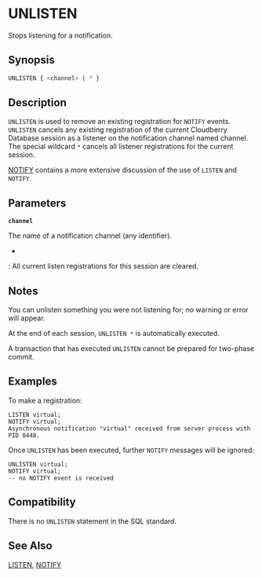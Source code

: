 # UNLISTEN

Stops listening for a notification.

## Synopsis

```sql
UNLISTEN { <channel> | * }
```

## Description

`UNLISTEN` is used to remove an existing registration for `NOTIFY` events. `UNLISTEN` cancels any existing registration of the current Cloudberry Database session as a listener on the notification channel named channel. The special wildcard `*` cancels all listener registrations for the current session.

[NOTIFY](/docs/sql-statements/sql-statement-notify.md) contains a more extensive discussion of the use of `LISTEN` and `NOTIFY`.

## Parameters

**`channel`**

The name of a notification channel (any identifier).

*
:   All current listen registrations for this session are cleared.

## Notes

You can unlisten something you were not listening for; no warning or error will appear.

At the end of each session, `UNLISTEN *` is automatically executed.

A transaction that has executed `UNLISTEN` cannot be prepared for two-phase commit.

## Examples

To make a registration:

```
LISTEN virtual;
NOTIFY virtual;
Asynchronous notification "virtual" received from server process with PID 8448.
```

Once `UNLISTEN` has been executed, further `NOTIFY` messages will be ignored:

```
UNLISTEN virtual;
NOTIFY virtual;
-- no NOTIFY event is received
```

## Compatibility

There is no `UNLISTEN` statement in the SQL standard.

## See Also

[LISTEN](/docs/sql-statements/sql-statement-listen.md), [NOTIFY](/docs/sql-statements/sql-statement-notify.md)



